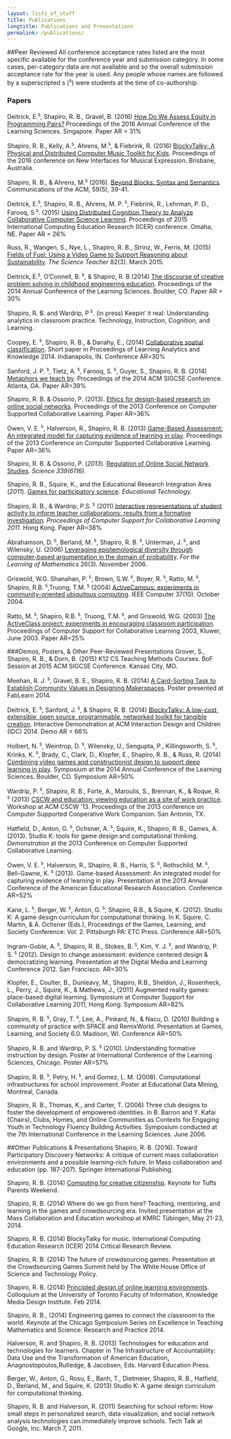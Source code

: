 ```yaml
---
layout: lists_of_stuff
title: Publications
longtitle: Publications and Presentations
permalink: /publications/
---
```


##Peer Reviewed
All conference acceptance rates listed are the most specific available for the conference year and submission category. In some cases, per-category data are not available and so the overall submission acceptance rate for the year is used. Any people whose names are followed by a superscripted s (<sup>s</sup>) were students at the time of co-authorship.

### Papers

Deitrick, E.<sup>s</sup>, Shapiro, R. B., Gravel, B. (2016) <a href="https://www.isls.org/icls/2016/docs/ICLS2016_Volume_1_30June2016.pdf">How Do We Assess Equity in Programming Pairs?</a> Proceedings of the 2016 Annual Conference of the Learning Sciences. Singapore. Paper AR = 31%

Shapiro, R. B., Kelly, A.<sup>s</sup>, Ahrens, M.<sup>s</sup>, & Fiebrink, R. (2016) <a href="https://www.dropbox.com/s/kwg60736yo6svjc/nime%20systems%20paper%202016%20final2a.pdf?dl=1">BlockyTalky: A Physical and Distributed Computer Music Toolkit for Kids</a>. Proceedings of the 2016 conference on New Interfaces for Musical Expression. Brisbane, Australia.

Shapiro, R. B., & Ahrens, M.<sup>s</sup> (2016). <a href="http://dl.acm.org/citation.cfm?id=2903751">Beyond Blocks: Syntax and Semantics</a>. Communications of the ACM, 59(5), 39-41.

Deitrick, E.<sup>s</sup>, Shapiro, R. B., Ahrens, M. P.<sup> s</sup>, Fiebrink, R., Lehrman, P. D., Farooq, S<sup> s</sup>. (2015) <a href="https://www.dropbox.com/s/u1fg0vwca6gd0za/bt-dcog.pdf?dl=0">Using Distributed Cognition Theory to Analyze Collaborative Computer Science Learning</a>. Proceedings of 2015 International Computing Education Research (ICER) conference. Omaha, NE. Paper AR = 26%

Russ, R., Wangen, S., Nye, L., Shapiro, R. B., Strinz, W., Ferris, M. (2015) [Fields of Fuel: Using a Video Game to Support Reasoning about Sustainability](https://www.questia.com/library/journal/1G1-406163749/fields-of-fuel-using-a-video-game-to-support-reasoning). *The Science Teacher* 82(3). March 2015.

Deitrick, E.<sup>s</sup>, O’Connell, B.<sup> s</sup>, &amp; Shapiro, R. B (2014) <a href="https://dl.dropboxusercontent.com/u/2865679/for%20web/Deitrick%20OConnel%20Shapiro%20-%20Discourse%20of%20Problem%20Solving.pdf">The discourse of creative problem solving in childhood engineering education</a>. Proceedings of the 2014 Annual Conference of the Learning Sciences. Boulder, CO. Paper AR = 30%

Shapiro, R. B. and Wardrip, P<sup> s</sup>. (in press) Keepin’ it real: Understanding analytics in classroom practice. Technology, Instruction, Cognition, and Learning.

Coopey, E.<sup> s</sup>, Shapiro, R. B., &amp; Danahy, E., (2014) <a href="http://dl.acm.org/citation.cfm?id=2567611">Collaborative spatial classification</a>. Short paper in Proceedings of Learning Analytics and Knowledge 2014. Indianapolis, IN. Conference AR=30%

Sanford, J. P.<sup> s</sup>, Tietz, A.<sup> s</sup>, Farooq, S.<sup> s</sup>, Guyer, S., Shapiro, R. B. (2014) <a href="http://dl.acm.org/citation.cfm?id=2538945">Metaphors we teach by</a>. Proceedings of the 2014 ACM SIGCSE Conference. Atlanta, GA. Paper AR=39%

Shapiro, R. B. &amp; Ossorio, P. (2013). <a href="https://dl.dropboxusercontent.com/u/2865679/for%20web/Shapiro%20Ossorio%20CSCL%20Ethics.pdf">Ethics for design-based research on online social networks</a>. Proceedings of the 2013 Conference on Computer Supported Collaborative Learning. Paper AR=36%

Owen, V. E.<sup> s</sup>, Halverson, R., Shapiro, R. B. (2013) <a href="https://dl.dropboxusercontent.com/u/2865679/for%20web/owen%20shapiro%20halverson%20gameplay%20as%20assessment.pdf">Game-Based Assessment: An integrated model for capturing evidence of learning in play</a>. Proceedings of the 2013 Conference on Computer Supported Collaborative Learning. Paper AR=36%

Shapiro, R. B. &amp; Ossorio, P. (<em>2013</em>). <a href="http://www.sciencemag.org/content/339/6116/144.summary">Regulation of Online Social Network Studies</a>. <em>Science 339(6116). </em>

Shapiro, R. B., Squire, K., and the Educational Research Integration Area (<em>2011</em>). <a href="https://dl.dropboxusercontent.com/u/2865679/for%20web/shapiro%20et%20al%20-%20Games%20for%20Participatory%20Science.pdf">Games for participatory science</a>. <em>Educational Technology. </em>

Shapiro, R. B., &amp; Wardrip, P.S.<sup> s</sup> (2011) <a href="https://dl.dropboxusercontent.com/u/2865679/for%20web/Shapiro%20Wardrip%20CSCL%20Interactive%20Representations.pdf">Interactive representations of student activity to inform teacher collaborations: results from a formative investigation</a><em>. Proceedings of Computer Support for Collaborative Learning 2011</em>. Hong Kong. Paper AR=38%

Abrahamson, D.<sup> s</sup>, Berland, M.<sup> s</sup>, Shapiro, R. B.<sup> s</sup>, Unterman, J.<sup> s</sup>, and Wilensky, U. (2006) <a href="https://dl.dropboxusercontent.com/u/2865679/for%20web/2006-AbrahamsonEtAl-FLM.pdf">Leveraging epistemological diversity through computer-based argumentation in the domain of probability</a>. <em>For the Learning of Mathematics</em> 26(3). November 2006.

Griswold, W.G. Shanahan, P.<sup> s</sup>, Brown, S.W.<sup> s</sup>, Boyer, R.<sup> s</sup>, Ratto, M.<sup> s</sup>, Shapiro, R.B.<sup> s</sup>,Truong, T.M.<sup> s</sup> (2004) <a href="http://ieeexplore.ieee.org/xpls/abs_all.jsp?arnumber=1350730&amp;tag=1">ActiveCampus: experiments in community-oriented ubiquitous computing</a>. IEEE Computer 37(10). October 2004.

Ratto, M.<sup> s</sup>, Shapiro, R.B.<sup> s</sup>, Truong, T.M.<sup> s</sup>, and Griswold, W.G. (2003) <a href="http://link.springer.com/chapter/10.1007/978-94-017-0195-2_57#page-1">The ActiveClass project: experiments in encouraging classroom participation</a><em>. </em>Proceedings of Computer Support for Collaborative Learning 2003, Kluwer, June 2003. Paper AR=25%

###Demos, Posters, & Other Peer-Reviewed Presentations
Grover, S., Shapiro, R. B., &amp; Dorn, B. (2015) K12 CS Teaching Methods Courses. BoF Session at 2015 ACM SIGCSE Conference. Kansas City, MO.

Meehan, R. J.<sup> s</sup>, Gravel, B. E., Shapiro, R. B. (2014) <a href="http://fablearn.stanford.edu/2014/wp-content/uploads/fl2014_submission_55.pdf">A Card-Sorting Task to Establish Community Values in Designing Makerspaces</a>. Poster presented at FabLearn 2014.

Deitrick, E.<sup> s</sup>, Sanford, J.<sup> s</sup>, &amp; Shapiro, R. B. (2014) <a href="http://idc2014.org/wp-content/uploads/2014/09/idc20140_submission_193.pdf">BlockyTalky: A low-cost, extensible, open source, programmable, networked toolkit for tangible creation</a>. Interactive Demonstration at ACM Interaction Design and Children (IDC) 2014. Demo AR = 66%

Holbert, N.<sup> s</sup>, Weintrop, D.<sup> s</sup>, Wilensky, U., Sengupta, P., Killingsworth, S.<sup> s</sup>, Krinks, K.<sup> s</sup>, Brady, C., Clark, D., Klopfer, E., Shapiro, R. B., &amp; Russ, R. (2014) <a href="https://dl.dropboxusercontent.com/u/2865679/for%20web/ICLS%202014%20Video%20Games%20and%20Constructionist%20Design.pdf">Combining video games and constructionist design to support deep learning in play</a>. Symposium at the 2014 Annual Conference of the Learning Sciences. Boulder, CO. Symposium AR=50%

Wardrip, P.<sup> s</sup>, Shapiro, R. B., Forte, A., Maroulis, S., Brennan, K., &amp; Roque, R.<sup> s</sup> (2013) <a href="http://dl.acm.org/citation.cfm?id=2442035">CSCW and education: viewing education as a site of work practice</a>. Workshop at ACM CSCW ’13. Proceedings of the 2013 conference on Computer Supported Cooperative Work Companion. San Antonio, TX.

Hatfield, D., Anton, G.<sup> s</sup>, Ochsner, A.<sup> s</sup>, Squire, K., Shapiro, R. B., Games, A. (2013). Studio K: tools for game design and computational thinking. <em>Demonstration</em> at the 2013 Conference on Computer Supported Collaborative Learning.

Owen, V. E.<sup> s</sup>, Halverson, R., Shapiro, R. B., Harris, S.<sup> s</sup>, Rothschild, M.<sup> s</sup>, Bell-Gawne, K.<sup> s</sup> (2013). Game-based Assessment: An integrated model for capturing evidence of learning in play. Presentation at the 2013 Annual Conference of the American Educational Research Association. Conference AR=52%

Kane, L.<sup> s</sup>, Berger, W.<sup> s</sup>, Anton, G.<sup> s</sup>, Shapiro, R.B., &amp; Squire, K. (2012). Studio K: A game design curriculum for computational thinking. In K. Squire, C. Martin, &amp; A. Ochsner (Eds.), Proceedings of the Games, Learning, and Society Conference: Vol. 2. Pittsburgh PA: ETC Press. Conference AR=50%

Ingram-Goble, A.<sup> s</sup>, Shapiro, R. B., Stokes, B.<sup> s</sup>, Kim, Y. J.<sup> s</sup>, and Wardrip, P. S.<sup> s</sup> (2012). Design to change assessment: evidence centered design &amp; democratizing learning. Presentation at the Digital Media and Learning Conference 2012. San Francisco. AR=30%

Klopfer, E., Coulter, B., Dunleavy, M., Shapiro, R.B., Sheldon, J., Rosenheck, L., Perry, J., Squire, K., &amp; Mathews, J., (2011) Augmented reality games: place-based digital learning. Symposium at Computer Support for Collaborative Learning 2011, Hong Kong. Symposium AR=82%

Shapiro, R. B.<sup> s</sup>, Gray, T.<sup> s</sup>, Lee, A., Pinkard, N., &amp; Nacu, D. (2010) Building a community of practice with SPACE and RemixWorld. Presentation at Games, Learning, and Society 6.0. Madison, WI. Conference AR=50%

Shapiro, R. B. and Wardrip, P. S.<sup> s</sup> (2010). Understanding formative instruction by design. Poster at International Conference of the Learning Sciences, Chicago. Poster AR=57%

Shapiro, R. B.<sup> s</sup>, Petry, H.<sup> s</sup>, and Gomez, L. M. (2008). Computational infrastructures for school improvement. Poster at Educational Data Mining, Montreal, Canada.

Shapiro, R. B., Thomas, K., and Carter, T. (2006) Three club designs to foster the development of empowered identities. In B. Barron and Y. Kafai (Chairs), Clubs, Homes, and Online Communities as Contexts for Engaging Youth in Technology Fluency Building Activities. Symposium conducted at the 7th International Conference in the Learning Sciences. June 2006.

##Other Publications & Presentations
Shapiro, R. B. (2016). Toward Participatory Discovery Networks: A critique of current mass collaboration environments and a possible learning-rich future. In Mass collaboration and education (pp. 187-207). Springer International Publishing.

Shapiro, R. B. (2014) <a href="https://www.youtube.com/watch?v=tvnbRDAaCjE">Computing for creative citizenship</a>. Keynote for Tufts Parents Weekend.

Shapiro, R. B. (2014) Where do we go from here? Teaching, mentoring, and learning in the games and crowdsourcing era. Invited presentation at the Mass Collaboration and Education workshop at KMRC Tübingen, May 21-23, 2014.

Shapiro, R. B. (2014) BlockyTalky for music. International Computing Education Research (ICER) 2014 Critical Research Review.

Shapiro, R. B. (2014) The future of crowdsourcing games. Presentation at the Crowdsourcing Games Summit held by The White House Office of Science and Technology Policy.

Shapiro, R. B. (2014) <a href="https://www.youtube.com/watch?v=OFYvE9jZA6I">Principled design of online learning environments</a>. Colloquium at the University of Toronto Faculty of Information, Knowledge Media Design Institute. Feb 2014.

Shapiro, R. B., (2014) Engineering games to connect the classroom to the world. Keynote at the Chicago Symposium Series on Excellence in Teaching Mathematics and Science: Research and Practice 2014.

Halverson, R. and Shapiro, R. B. (2013) Technologies for education and technologies for learners. Chapter in The Infrastructure of Accountability: Data Use and the Transformation of American Education<strong>, </strong>Anagnostopoulos,Rutledge, &amp; Jacobsen, Eds. Harvard Education Press.

Berger, W., Anton, G., Rosu, E., Banh, T., Dietmeier, Shapiro, R. B., Hatfield, D., Berland, M., and Squire, K. (2013) Studio K: A game design curriculum for computational thinking.

Shapiro, R. B. and Halverson, R. (2011) Searching for school reform: How small steps in personalized search, data visualization, and social network analysis technologies can immediately improve schools. Tech Talk at Google, Inc. March 7, 2011.

